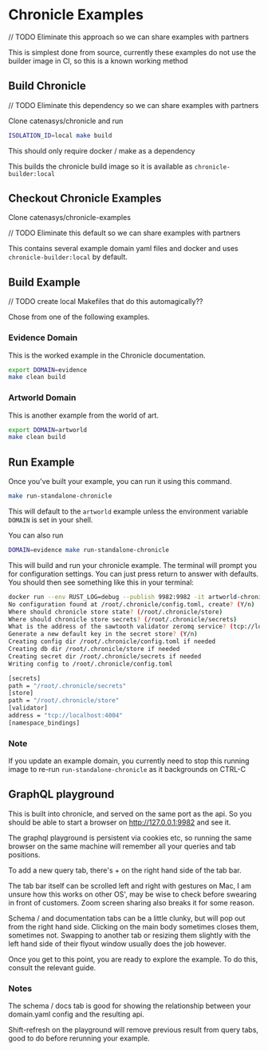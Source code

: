 # Chronicle Examples

// TODO Eliminate this approach so we can share examples with partners

This is simplest done from source, currently these examples do not use the
builder image in CI, so this is a known working method

## Build Chronicle

// TODO Eliminate this dependency so we can share examples with partners

Clone catenasys/chronicle and run

```bash
ISOLATION_ID=local make build
```

This should only require docker / make as a dependency

This builds the chronicle build image so it is available as
`chronicle-builder:local`

## Checkout Chronicle Examples

Clone catenasys/chronicle-examples

// TODO Eliminate this default so we can share examples with partners

This contains several example domain yaml files and docker and uses
`chronicle-builder:local` by default.

## Build Example

// TODO create local Makefiles that do this automagically??

Chose from one of the following examples.

### Evidence Domain

This is the worked example in the Chronicle documentation.

```bash
export DOMAIN=evidence
make clean build
```

### Artworld Domain

This is another example from the world of art.

```bash
export DOMAIN=artworld
make clean build
```

## Run Example

Once you've built your example, you can run it using this command.

```bash
make run-standalone-chronicle
```

This will default to the `artworld` example unless the environment variable
`DOMAIN` is set in your shell.

You can also run

```bash
DOMAIN=evidence make run-standalone-chronicle
```

This will build and run your chronicle example. The terminal will prompt you for
configuration settings. You can just press return to answer with defaults. You
should then see something like this in your terminal:

```bash
docker run --env RUST_LOG=debug --publish 9982:9982 -it artworld-chronicle-inmem:local bash -c 'chronicle --console-logging pretty serve-graphql --interface 0.0.0.0:9982 --open'
No configuration found at /root/.chronicle/config.toml, create? (Y/n)
Where should chronicle store state? (/root/.chronicle/store)
Where should chronicle store secrets? (/root/.chronicle/secrets)
What is the address of the sawtooth validator zeromq service? (tcp://localhost:4004)
Generate a new default key in the secret store? (Y/n)
Creating config dir /root/.chronicle/config.toml if needed
Creating db dir /root/.chronicle/store if needed
Creating secret dir /root/.chronicle/secrets if needed
Writing config to /root/.chronicle/config.toml

[secrets]
path = "/root/.chronicle/secrets"
[store]
path = "/root/.chronicle/store"
[validator]
address = "tcp://localhost:4004"
[namespace_bindings]
```

### Note

If you update an example domain, you currently need to stop this running
image to re-run `run-standalone-chronicle` as it backgrounds on CTRL-C

## GraphQL playground

This is built into chronicle, and served on the same port as the api. So you
should be able to start a browser on <http://127.0.0.1:9982> and see it.

The graphql playground is persistent via cookies etc, so running the same
browser on the same machine will remember all your queries and tab positions.

To add a new query tab, there's + on the right hand side of the tab bar.

The tab bar itself can be scrolled left and right with gestures on Mac, I am
unsure how this works on other OS', may be wise to check before swearing in
front of customers. Zoom screen sharing also breaks it for some reason.

Schema / and documentation tabs can be a little clunky, but will pop out from
the right hand side. Clicking on the main body sometimes closes them, sometimes
not. Swapping to another tab or resizing them slightly with the left hand side
of their flyout window usually does the job however.

Once you get to this point, you are ready to explore the example. To do this,
consult the relevant guide.

### Notes

The schema / docs tab is good for showing the relationship between
your domain.yaml config and the resulting api.

Shift-refresh on the playground will remove previous result from query tabs,
good to do before rerunning your example.
